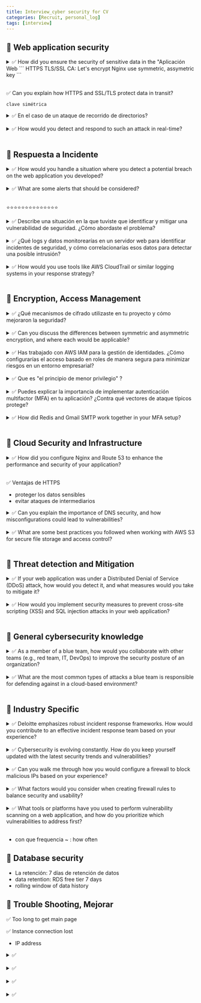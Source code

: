 ```yaml
---
title: Interview_cyber security for CV
categories: [Recruit, personal_log]
tags: [interview]
---
```


## 📌 Web application security

<details>
<summary> ✅ How did you ensure the security of sensitive data in the "Aplicación Web 
```
HTTPS
TLS/SSL
CA: Let's encrypt
Nginx
use symmetric, assymetric key
```
</details>

<br>

✅ Can you explain how HTTPS and SSL/TLS protect data in transit?

```
clave simétrica
```

<details>
<summary> ✅ En el caso de un ataque de recorrido de directorios?  </summary>

- path traversal: access files on web server to which they should not have access
- MariaDB

⭐️ IAM:
controlar de forma segura el acceso a los recursos de AWS
quién puede ser autenticado y autorizado para los recursos de RDS

⭐️ Jasypt:

- validar la entrada del usuario

- used private IP, resources outside VPC cannot connect
- VPC security group
- CA: validae that the connection is being made to AWS DB, check server certificate
- Password Management

- firewall: called security group in AWS
  virtual firewall
  control traffic that is allowed to reach, leave resources
  control inbound, outbound traffic to EC2

</details>

<br>

<details>
<summary> ✅ How would you detect and respond to such an attack in real-time?  </summary>

- un ataque de recorrido de directorios
- enfoque completo y proactivo
- detectar y responder a un ataque

1️⃣ **Detección**

- **1. monitoreo de logs**
- rastrear las solicitudes: monitor requests
- patrón inusual
- 🛠️ WAF, SIEM

- **2. Sistemas de Detección de Intrusiones**
- utilizar herramientas
- configurar reglas para detectar intentos de recorrido de directorios
- generar alertas cuando detecta actividades abnormales

- **3. Firewall de Aplicaciones Web**
- detectar y bloquear solicitudes
- WAF alaizar el tráfico entrante en tiempo real
- bloquear cualquier intento de explotar vulnerabilidades

2️⃣ **Respuesta**

- 1. **Contención inmediata**
- 🛠️ herramientos como WAF, AWS Security Group
- bloquear la dirección IP desde donde se origina el ataque
- evitar

- Si el ataque sigue en curso, restringiría el acceso
- a las partes afectadas

- 2. **Registro y Análisis**
- Revisar los logs
- confirmar el alcance del ataque
- determinar si este ataque es parte de un esfuerzo coordiado más amplio

- 3. **Parcheo y Fortalecimiento**
- aplicar de inmediato los parches
- ajustar las configuraciones

- 4. **Informe y Análisis Forense**
- generar un informe del incidente
- realizar un análisis forense

- 5. **Medidas posteriores al Incidente**
- revisar la arquitectura de seguridad actual
- asegurar las medidas preventivas
- controles de acceso con principio de mínimo privilegio
- evitar que estas vulnerabilidades se repitan en el futuro

</details>

<br>

## 📌 Respuesta a Incidente

<details>
<summary> ✅ How would you handle a situation where you detect a potential breach on the web application you developed?  </summary>

- confirmar si realmente esta una brecha <br>
- algunas alertas pueden ser falsos positivos o no llegar al nivel de un incidente <br>
- revisar logs: SIEM, WAF <br>
- analysis del alcance, la gravedad, el impacto <br>
- contención <br>
- análisis de incidente <br>
- communicación del incidente <br>
- acuerdo con las leyes de protección de datos, como GDPR <br>
- remediación: parchear, IAM, MFA <br>
- mejora de la seguridad: auditar regularamente, simulaciones de ataques <br>
- documentación del incidente <br>

</details>

<br>

<details>
<summary> ✅ What are some alerts that should be considered? </summary>

- revisar los logs buscando patrones sospechosos <br>
- múltiples intentos fallidos de autenticación <br>
- solicitudes desde dirreciones IP desconocidos <br>
- actividades fuera de horario normal <br>
- intentos acceder archivos que neccessita mas previlegio <br>
- IP blacklist <br>

</details>

<br>

⭐️⭐️⭐️⭐️⭐️⭐️⭐️⭐️⭐️⭐️⭐️⭐️⭐️⭐️

<details>
<summary> ✅ Describe una situación en la que tuviste que identificar y mitigar una vulnerabilidad de seguridad. ¿Cómo abordaste el problema? </summary>

- trabajé <br>
- durante una revisión rutinaria de seguridad <br>
- utilicé OWASP ZAP para escanear los vulnerabilidades <br>
- identifiqué una vulnerabilidad de inyección SQL <br>
- manipular las consultas de la base de datos <br>
- acceder a información sensible <br>
  <br>
- validación y saneamiento de entradas <br>
  - consultas como delete, 1=1 <br>
- colaboración con el equipo de desarrollo <br>
  - explicar la vulnerabilidad y cómo prevenir <br>
  - frontend tmabien revisado la vulnerabilidad <br>

<br>
- resulado mitigar la vulnerabilidad, mejorar las prácticas de desarrollo <br>

</details>

<br>

<details>
<summary> ✅ ¿Qué logs y datos monitorearías en un servidor web para identificar incidentes de seguridad, y cómo correlacionarías esos datos para detectar una posible intrusión? </summary>

- logs de acceso de servidor web: patrones abnoramales, IP de origen, intentos a acceder a archives <br>
- logs de error: fallos repetidos al acceder <br>
- logs de authenticación<br>
- logs de WAF: identificar, bloquear intentos malintencionado, XXS, reconocimiento<br>
- logs de redes: syslog <br>
- origin de la dirreciones de IP: comparar IPs de acceso con listas de amenazas conocidas(blacklist)
- sistema de detección de intrusiones <br>

</details>

<br>

<details>
<summary> ✅ How would you use tools like AWS CloudTrail or similar logging systems in your response strategy?  </summary>

⭐️ CloudTrail

- logs
- content type
- location
- typo de solicitude

</details>

<br>

## 📌 Encryption, Access Management

<details>
<summary> ✅ ¿Qué mecanismos de cifrado utilizaste en tu proyecto y cómo mejoraron la seguridad?  </summary>

⭐️ Jasypt <br>

- cifrar variables ambientales<br>
- MD5<br>
  - algoritmo hash<br>
  - no requerir reversibilidad<br>
- DES(Data Encrpytion Standard)<br>
- cifrado simmétrico<br>
  <br>

⭐️ JWT <br>

- HS256(HMAC-SHA256) <br>
- en la generación y validación de JWTs <br>
- garantizar la integridad authenticidad de los tokens <br>
- asegurar autenticaión <br>

</details>

<br>

<details>
<summary> ✅ Can you discuss the differences between symmetric and asymmetric encryption, and where each would be applicable?  </summary>

⭐️ simétrico <br>
<br>

- utilizar una sola clave<br>
- 👍🏻 Ventajas: mas rápido<br>
- 👍🏻 Ventajas: requiere menos potencia computacional<br>
- 👎🏻 Desventajas: el intercambio seguro de la calve<br>
- 🛠️ Aplicaciones: cifrar discos, bases de datos<br>
- 🛠️ Aplicaciones: communicaciones internas<br>
- 🛠️ AES, DES<br>

⭐️ asimétrico<br>
<br>

- clave pública, clave privada <br>
- cifrar: clave pública <br>
- descifrar: clave privada <br>
- solo propietario de la clave privada puede descifrar <br>
  <br>
- 👍🏻 Ventajas: solucionar el problema del intercambio de claves <br>
- 👎🏻 Desventajas: mas lento <br>
- 🛠️ Aplicaciones: TLS, SSL <br>
- 🛠️ Aplicaciones: firmas digitales <br>
- 🛠️ RSA, diffie hellman, ECC <br>

</details>

<br>

<details>
<summary> ✅ Has trabajado con AWS IAM para la gestión de identidades. ¿Cómo configurarías el acceso basado en roles de manera segura para minimizar riesgos en un entorno empresarial? </summary>

- controlar acceso de AWS recursos
- authenticar, authorizar
- minimo previlegio

- basado en roles
- grupos de IAM: programmador, usario
- solo usarios con role programmador puede acceder

- crear roles separados para servicios y usarios
- una instancia de EC2 necesita acceso a S3, asignado un rol de IAM para EC2
- con permisos de acceso bucket S3

- permitir que una EC2 instancia acceda a un S3 bucket(depósito S3)
- documentado JSON definir roles, aciones permitido, denegado

</details>

<br>

<details>
<summary> ✅ Que es "el principio de menor privilegio" ? </summary>

- otorgar solo los permitos estrictamente necesarios para realizar sus tareas
- (grant)
- limitar acciones, recursos que necesita

</details>

<br>

<details>
<summary> ✅ Puedes explicar la importancia de implementar autenticación multifactor (MFA) en tu aplicación? ¿Contra qué vectores de ataque típicos protege? </summary>

- require dos o más formas deverificaión para authenticación
- una cosa que el usario sabe, tiene, hace, es, o el ubicación de usario
- fortalezar la seguridad de acceder
- reducir el risego de acceso no autorixado

- robo de contraseñas
- ataques de keyloggers
- ataques de fuerza bruta

</details>

<br>

<details>
<summary> ✅ How did Redis and Gmail SMTP work together in your MFA setup? </summary>

- proceso de verificación en dos pasos

1. contraseña
2. código de un solo uso (OTP) se envía por correo electrónico

⭐️ Gmail SMTP

- enviar el código temporal

⭐️ Redis

- almacenar(store) temporalmente el OTP
- generar el cógido, guardar en Redis con un tiempo de expiración corto(5 min)

- 👍🏻 velocidad
- 👍🏻 capacidad de manejar datos temporales

1. Generar OTP único
2. El OTP almacena temporalmente en Redis
3. El OTP se envia al correo electronico del usario utilizando SMTP
4. Usario recibe el OTP
5. Usario ingresa el código
6. Verficiar el código ingresado
7. Si es correcto y no ha expirado, el usario puede acceder

</details>

<br>

## 📌 Cloud Security and Infrastructure

<details>
<summary> ✅ How did you configure Nginx and Route 53 to enhance the performance and security of your application? </summary>

⭐️ Nginx

- servidor proxy inverso
- configuración de HTTPS con TLS/SSL: certificado de SSL/TLS
- redirigir(redirección) HTTP a HTTPS
- cashing

⭐️ Route53

- configurar el servicio DNS
- manejar el nombre de dominio
- drugstore.shop

- mejorar rendimiento(performance)
- velocidadven actualizar productos
- optimizar el enrutamiento

</details>

<br>

✅ Ventajas de HTTPS

- proteger los datos sensibles
- evitar ataques de intermediarios

<details>
<summary> ✅ Can you explain the importance of DNS security, and how misconfigurations could lead to vulnerabilities?  </summary>

```

```

</details>

<br>

<details>
<summary> ✅ What are some best practices you followed when working with AWS S3 for secure file storage and access control?  </summary>

```

```

</details>

<br>

## 📌 Threat detection and Mitigation

<details>
<summary> ✅ If your web application was under a Distributed Denial of Service (DDoS) attack, how would you detect it, and what measures would you take to mitigate it?  </summary>

```

```

</details>

<br>

<details>
<summary> ✅ How would you implement security measures to prevent cross-site scripting (XSS) and SQL injection attacks in your web application? </summary>

```

```

</details>

<br>

## 📌 General cybersecurity knowledge

<details>
<summary> ✅ As a member of a blue team, how would you collaborate with other teams (e.g., red team, IT, DevOps) to improve the security posture of an organization?  </summary>

```

```

</details>

<br>

<details>
<summary> ✅ What are the most common types of attacks a blue team is responsible for defending against in a cloud-based environment?

  </summary>

```

```

</details>

<br>

## 📌 Industry Specific

<details>
<summary> ✅ Deloitte emphasizes robust incident response frameworks. How would you contribute to an effective incident response team based on your experience?  </summary>

```

```

</details>

<br>

<details>
<summary> ✅ Cybersecurity is evolving constantly. How do you keep yourself updated with the latest security trends and vulnerabilities?  </summary>

```

```

</details>

<br>

<details>
<summary> ✅ Can you walk me through how you would configure a firewall to block malicious IPs based on your experience? </summary>

```

```

</details>

<br>

<details>
<summary> ✅ What factors would you consider when creating firewall rules to balance security and usability?  </summary>

```

```

</details>

<br>

<details>
<summary> ✅ What tools or platforms have you used to perform vulnerability scanning on a web application, and how do you prioritize which vulnerabilities to address first?  </summary>

```
OSWAP ZAP
SQL injeciton
```

</details>

<br>

- con que frequencia ~ : how often

## 📌 Database security

- La retención: 7 días de retención de datos
- data retention: RDS free tier 7 days
- rolling window of data history

## 📌 Trouble Shooting, Mejorar

✅ Too long to get main page

✅ Instance connection lost

- IP address

<details>
<summary> ✅  </summary>

```

```

</details>

<br>

<details>
<summary> ✅   </summary>

```

```

</details>

<br>

<details>
<summary> ✅   </summary>

```

```

</details>

<br>

<details>
<summary> ✅  </summary>

```

```

</details>

<br>
